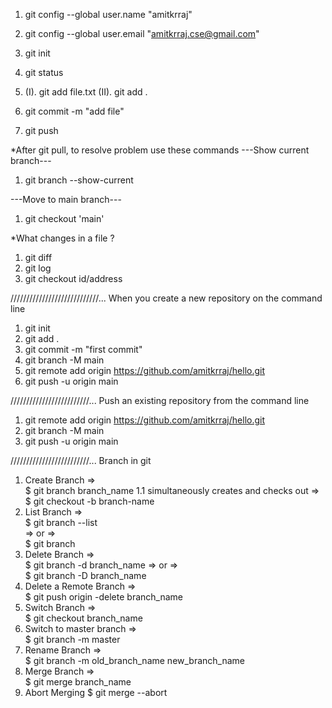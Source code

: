 1. git config --global user.name "amitkrraj"

2. git config --global user.email "amitkrraj.cse@gmail.com"

3. git init

4. git status

5. (I). git add file.txt
  (II). git add .
  
6. git commit -m "add file"

7. git push


*After git pull, to resolve problem use these commands
---Show current branch---
1. git branch --show-current


---Move to main branch---
1. git checkout 'main'

*What changes in a file ?
1. git diff
2. git log
3. git checkout id/address


////////////////////////////...
When you create a new repository on the command line

1. git init
2. git add .
3. git commit -m "first commit"
4. git branch -M main
5. git remote add origin https://github.com/amitkrraj/hello.git
6. git push -u origin main


/////////////////////////...
Push an existing repository from the command line

1. git remote add origin https://github.com/amitkrraj/hello.git
2. git branch -M main
3. git push -u origin main


/////////////////////////...
Branch in git

1. Create Branch  =>   
    $ git branch branch_name
1.1 simultaneously creates and checks out =>   
    $ git checkout -b branch-name
2. List Branch  =>  
    $ git branch --list  
     =>  or  =>  
    $ git branch  
3. Delete Branch  =>  
    $ git branch -d branch_name
     =>  or  =>  
    $ git branch -D branch_name
4. Delete a Remote Branch  =>  
    $ git push origin -delete branch_name
5. Switch Branch  =>  
    $ git checkout branch_name
6. Switch to master branch  =>  
    $ git branch -m master 
7. Rename Branch  =>  
    $ git branch -m old_branch_name new_branch_name
8. Merge Branch  =>  
    $ git merge branch_name 
9. Abort Merging
    $ git merge --abort
